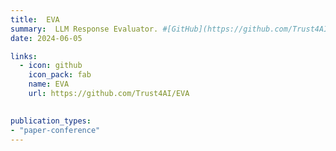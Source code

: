 ```yaml
---
title:  EVA
summary:  LLM Response Evaluator. #[GitHub](https://github.com/Trust4AI/EVA)#SHORT DESCRIPTION
date: 2024-06-05

links:
  - icon: github 
    icon_pack: fab
    name: EVA 
    url: https://github.com/Trust4AI/EVA

      
publication_types: 
- "paper-conference"
---
```



